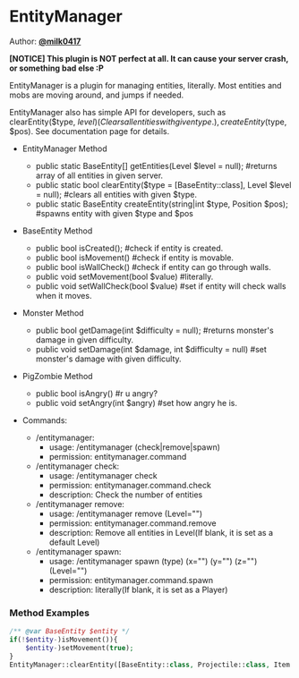 # EntityManager  

Author: **[@milk0417](https://github.com/milk0417)**  

**[NOTICE] This plugin is NOT perfect at all. It can cause your server crash, or something bad else :P**  
  
EntityManager is a plugin for managing entities, literally. Most entities and mobs are moving around, and jumps if needed.
  
EntityManager also has simple API for developers, such as clearEntity($type, $level) (Clears all entities with given type.), createEntity($type, $pos). See documentation page for details.

* EntityManager Method
  * public static BaseEntity[] getEntities(Level $level = null); #returns array of all entities in given server.
  * public static bool clearEntity($type = [BaseEntity::class], Level $level = null); #clears all entities with given $type.
  * public static BaseEntity createEntity(string|int $type, Position $pos); #spawns entity with given $type and $pos
* BaseEntity Method
  * public bool isCreated(); #check if entity is created.
  * public bool isMovement() #check if entity is movable.
  * public bool isWallCheck() #check if entity can go through walls.
  * public void setMovement(bool $value) #literally.
  * public void setWallCheck(bool $value) #set if entity will check walls when it moves.
* Monster Method
  * public bool getDamage(int $difficulty = null); #returns monster's damage in given difficulty.
  * public void setDamage(int $damage, int $difficulty = null) #set monster's damage with given difficulty.
* PigZombie Method
  * public bool isAngry() #r u angry?
  * public void setAngry(int $angry) #set how angry he is.
  
* Commands:
  * /entitymanager:
    * usage: /entitymanager (check|remove|spawn)
    * permission: entitymanager.command
  * /entitymanager check:
    * usage: /entitymanager check
    * permission: entitymanager.command.check
    * description: Check the number of entities
  * /entitymanager remove:
    * usage: /entitymanager remove (Level="")
    * permission: entitymanager.command.remove
    * description: Remove all entities in Level(If blank, it is set as a default Level)
  * /entitymanager spawn:
    * usage: /entitymanager spawn (type) (x="") (y="") (z="") (Level="")
    * permission: entitymanager.command.spawn
    * description: literally(If blank, it is set as a Player)

### Method Examples
``` php
/** @var BaseEntity $entity */
if(!$entity-)isMovement()){
    $entity-)setMovement(true);
}
EntityManager::clearEntity([BaseEntity::class, Projectile::class, Item::class]);
```